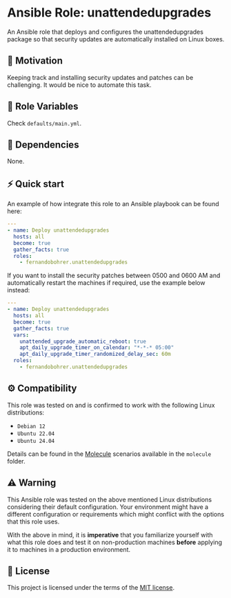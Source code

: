 # Ansible Role: unattendedupgrades

An Ansible role that deploys and configures the unattendedupgrades package so that security updates are automatically installed on Linux boxes.

## 🚀 Motivation

Keeping track and installing security updates and patches can be challenging. It would be nice to automate this task.

## 📑 Role Variables

Check `defaults/main.yml`.

## 🧰 Dependencies

None.

## ⚡ Quick start

An example of how integrate this role to an Ansible playbook can be found here:

```yml
---
- name: Deploy unattendedupgrades
  hosts: all
  become: true
  gather_facts: true
  roles:
    - fernandobohrer.unattendedupgrades
```

If you want to install the security patches between 0500 and 0600 AM and automatically restart the machines if required, use the example below instead:

```yml
---
- name: Deploy unattendedupgrades
  hosts: all
  become: true
  gather_facts: true
  vars:
    unattended_upgrade_automatic_reboot: true
    apt_daily_upgrade_timer_on_calendar: "*-*-* 05:00"
    apt_daily_upgrade_timer_randomized_delay_sec: 60m
  roles:
    - fernandobohrer.unattendedupgrades
```

## ⚙️ Compatibility

This role was tested on and is confirmed to work with the following Linux distributions:

- `Debian 12`
- `Ubuntu 22.04`
- `Ubuntu 24.04`

Details can be found in the [Molecule][01] scenarios available in the `molecule` folder.

## ⚠️ Warning

This Ansible role was tested on the above mentioned Linux distributions considering their default configuration. Your environment might have a different configuration or requirements which might conflict with the options that this role uses.

With the above in mind, it is **imperative** that you familiarize yourself with what this role does and test it on non-production machines **before** applying it to machines in a production environment.

## 📝 License

This project is licensed under the terms of the [MIT license][02].

[01]: https://github.com/fernandobohrer/ansible-molecule-scenarios
[02]: /LICENSE
